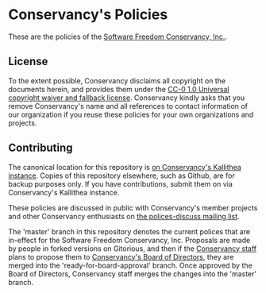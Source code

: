 Conservancy's Policies
======================

These are the policies of the [Software Freedom Conservancy, Inc.](https://sfconservancy.org).

License
-------

To the extent possible, Conservancy disclaims all copyright on the documents
herein, and provides them under the
[CC-0 1.0 Universal copyright waiver and fallback license](CC0-1.0.txt).
Conservancy kindly asks that you remove Conservancy's name and all references
to contact information of our organization if you reuse these policies for
your own organizations and projects.

Contributing
------------

The canonical location for this repository is
[on Conservancy's Kallithea instance](https://k.sfconservancy.org/policies).  Copies of this
repository elsewhere, such as Github, are for backup purposes only.  If you
have contributions, submit them on via Conservancy's Kallithea instance.

These policies are discussed in public with Conservancy's member projects and
other Conservancy enthusiasts on
[the polices-discuss mailing list](http://lists.sfconservancy.org/mailman/listinfo/policies-discuss).

The 'master' branch in this repository denotes the current polices that are
in-effect for the Software Freedom Conservancy, Inc.  Proposals are made by
people in forked versions on Gitorious, and then if the
[Conservancy staff](https://sfconservancy.org/about/staff/) plans to propose
them to
[Conservancy's Board of Directors](https://sfconservancy.org/about/board/),
they are merged into the 'ready-for-board-approval' branch.  Once approved by
the Board of Directors, Conservancy staff merges the changes into the
'master' branch.


